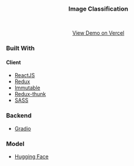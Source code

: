 <p align="center">
    <h3 align="center">Image Classification</h3>
    <br />
        <p align="center">
        <a href="">View Demo on Vercel</a>
    </p>
    
</p>


### Built With
#### Client
* [ReactJS](https://reactjs.org/)
* [Redux](https://redux.js.org/)
* [Immutable](https://immutable-js.com/)
* [Redux-thunk](https://github.com/reduxjs/redux-thunk)
* [SASS](https://sass-lang.com/)

### Backend
* [Gradio](https://gradio.app/)

### Model
* [Hugging Face](https://huggingface.co/)
